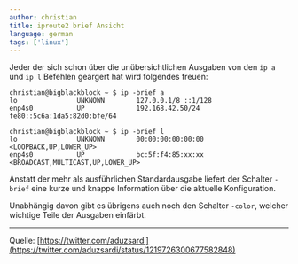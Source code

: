 ```yaml
---
author: christian
title: iproute2 brief Ansicht
language: german
tags: ['linux']
---
```


Jeder der sich schon über die unübersichtlichen Ausgaben von den
`ip a` und `ip l` Befehlen geärgert hat wird folgendes freuen:

```
christian@bigblackblock ~ $ ip -brief a
lo               UNKNOWN        127.0.0.1/8 ::1/128
enp4s0           UP             192.168.42.50/24 fe80::5c6a:1da5:82d0:bfe/64

christian@bigblackblock ~ $ ip -brief l
lo               UNKNOWN        00:00:00:00:00:00 <LOOPBACK,UP,LOWER_UP>
enp4s0           UP             bc:5f:f4:85:xx:xx <BROADCAST,MULTICAST,UP,LOWER_UP>
```

Anstatt der mehr als ausführlichen Standardausgabe liefert
der Schalter `-brief` eine kurze und knappe Information über
die aktuelle Konfiguration.

Unabhängig davon gibt es übrigens auch noch den Schalter `-color`,
welcher wichtige Teile der Ausgaben einfärbt.

---
Quelle: [https://twitter.com/aduzsardi](https://twitter.com/aduzsardi/status/1219726300677582848)

